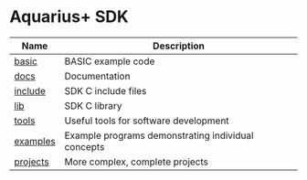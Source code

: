 # Aquarius+ SDK

| Name                  | Description                                        |
| --------------------- | -------------------------------------------------- |
| [basic](basic/)       | BASIC example code                                 |
| [docs](docs/)         | Documentation                                      |
| [include](include/)   | SDK C include files                                |
| [lib](lib/)           | SDK C library                                      |
| [tools](tools/)       | Useful tools for software development              |
| [examples](examples/) | Example programs demonstrating individual concepts |
| [projects](projects/) | More complex, complete projects                    |
